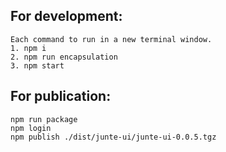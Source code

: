 ## For development:
```
Each command to run in a new terminal window.
1. npm i
2. npm run encapsulation
3. npm start
```

## For publication:
```
npm run package
npm login
npm publish ./dist/junte-ui/junte-ui-0.0.5.tgz
```
